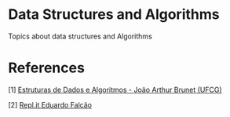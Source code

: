 # Data Structures and Algorithms

Topics about data structures and Algorithms

# References

[1] [Estruturas de Dados e Algoritmos - João Arthur Brunet (UFCG)](https://joaoarthurbm.github.io/eda/conteudo/)

[2] [Repl.it Eduardo Falcão](https://replit.com/@eduardolfalcao)
